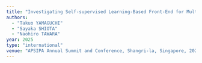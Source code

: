 ```yaml
---
title: "Investigating Self-supervised Learning-Based Front-End for Multi-Channel Replay Attack Detection"
authors:
  - "Takuo YAMAGUCHI"
  - "Sayaka SHIOTA"
  - "Naohiro TAWARA"
year: 2025
type: "international"
venue: "APSIPA Annual Summit and Conference, Shangri-la, Singapore, 2025-10-24."
---
```

